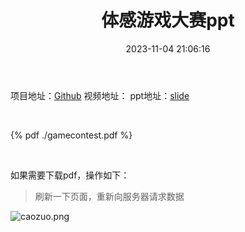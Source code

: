 ﻿---
title: 体感游戏大赛ppt
date: 2023-11-04 21:06:16
categories:
    - 项目
---
项目地址：[Github](https://github.com/ydyhello/GameContest)
视频地址：
ppt地址：[slide](https://ydyhello.github.io/2023/11/04/体感游戏大赛/)


<br>
 
 
{% pdf  ./gamecontest.pdf %} 
 
 
<br>

如果需要下载pdf，操作如下：
>刷新一下页面，重新向服务器请求数据

![caozuo.png](https://s2.loli.net/2024/01/21/6Ul5QEZrisS3MT1.png)